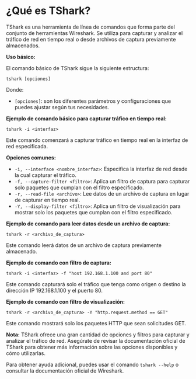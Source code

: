 
<h1>¿Qué es TShark?</h1>

TShark es una herramienta de línea de comandos que forma parte del conjunto de herramientas Wireshark. Se utiliza para capturar y analizar el tráfico de red en tiempo real o desde archivos de captura previamente almacenados.

**Uso básico:**

El comando básico de TShark sigue la siguiente estructura:
```
tshark [opciones]
```

Donde:
- `[opciones]`: son los diferentes parámetros y configuraciones que puedes ajustar según tus necesidades.

**Ejemplo de comando básico para capturar tráfico en tiempo real:**
```
tshark -i <interfaz>
```

Este comando comenzará a capturar tráfico en tiempo real en la interfaz de red especificada.

**Opciones comunes:**

- `-i, --interface <nombre_interfaz>`: Especifica la interfaz de red desde la cual capturar el tráfico.
- `-f, --capture-filter <filtro>`: Aplica un filtro de captura para capturar solo paquetes que cumplan con el filtro especificado.
- `-r, --read-file <archivo>`: Lee datos de un archivo de captura en lugar de capturar en tiempo real.
- `-Y, --display-filter <filtro>`: Aplica un filtro de visualización para mostrar solo los paquetes que cumplan con el filtro especificado.

**Ejemplo de comando para leer datos desde un archivo de captura:**
```
tshark -r <archivo_de_captura>
```

Este comando leerá datos de un archivo de captura previamente almacenado.

**Ejemplo de comando con filtro de captura:**
```
tshark -i <interfaz> -f "host 192.168.1.100 and port 80"
```

Este comando capturará solo el tráfico que tenga como origen o destino la dirección IP 192.168.1.100 y el puerto 80.

**Ejemplo de comando con filtro de visualización:**
```
tshark -r <archivo_de_captura> -Y "http.request.method == GET"
```

Este comando mostrará solo los paquetes HTTP que sean solicitudes GET.

**Nota:**
TShark ofrece una gran cantidad de opciones y filtros para capturar y analizar el tráfico de red. Asegúrate de revisar la documentación oficial de TShark para obtener más información sobre las opciones disponibles y cómo utilizarlas.

Para obtener ayuda adicional, puedes usar el comando `tshark --help` o consultar la documentación oficial de Wireshark.